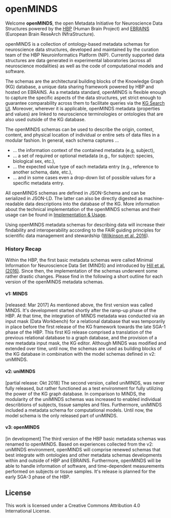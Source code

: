 # openMINDS
Welcome **openMINDS**, the open Metadata Initiative for Neuroscience Data Structures powered by the [HBP](https://www.humanbrainproject.eu/en/) (Human Brain Project) and [EBRAINS](https://ebrains.eu/) (European Brain ReseArch INfraStructure).

openMINDS is a collection of ontology-based metadata schemas for neuroscience data structures, developed and maintained by the curation team of the HBP Neuroinformatics Platform (NIP). Currently supported data structures are data generated in experimental laboratories (across all neuroscience modalities) as well as the code of computational models and software. 

The schemas are the architectural building blocks of the Knowledge Graph (KG) database, a unique data sharing framework powered by HBP and hosted on EBRAINS. As a metadata standard, openMINDS is flexible enough to capture the specific aspects of the data structures, yet strict enough to guarantee comparability across them to facilitate queries via the [KG Search UI](https://kg.ebrains.eu/search). Moreover, wherever it is applicable, openMINDS metadata (properties and values) are linked to neuroscience terminologies or ontologies that are also used outside of the KG database. 

The openMINDS schemas can be used to describe the origin, context, content, and physical location of individual or entire sets of data files in a modular fashion. In general, each schema captures ...
* ... the information context of the contained metadata (e.g, subject), 
* ... a set of required or optional metadata (e.g., for subject: species, biological sex, etc.), 
* ... the expected value type of each metadata entry (e.g., reference to another schema, date, etc.), 
* ... and in some cases even a drop-down list of possible values for a specific metadata entry.

All openMINDS schemas are defined in JSON-Schema and can be serialized in JSON-LD. The latter can also be directly digested as machine-readable data descriptions into the database of the KG. More information about the technical implementation of the openMINDS schemas and their usage can be found in [Implementation & Usage](https://github.com/HumanBrainProject/openMINDS/wiki/Implementation-&-Usage).

Using openMINDS metadata schemas for describing data will increase their findability and interoperability according to the FAIR guiding principles for scientific data management and stewardship ([Wilkinson et al. 2016](https://doi.org/10.1038/sdata.2016.18)).

### History Recap
Within the HBP, the first basic metadata schemas were called Minimal Information for Neuroscience Data Set (MINDS) and introduced by [Hill et al. (2016)](https://doi.org/10.1038/nrn.2016.134). Since then, the implementation of the schemas underwent some rather drastic changes. Please find in the following a short outline for each version of the openMINDS metadata schemas.

#### v1: MINDS
[released: Mar 2017] As mentioned above, the first version was called MINDS. It's development started shortly after the ramp-up phase of the HBP. At that time, the integration of MINDS metadata was conducted via an input mask (Data Workbench) for a relational database that was temporarily in place before the first release of the KG framework towards the late SGA-1 phase of the HBP. This first KG release comprised a translation of the previous relational database to a graph database, and the provision of a new metadata input mask, the KG editor. Although MINDS was modified and extended over time, until now, the schemas are used as building blocks of the KG database in combination with the model schemas defined in v2: uniMINDS. 

#### v2: uniMINDS 
[partial release: Okt 2018] The second version, called uniMINDS, was never fully released, but rather functioned as a test environment for fully utilizing the power of the KG graph database. In comparison to MINDS, the modularity of the uniMINDS schemas was increased to enabled individual describtions of subjects, tissue samples and files. Furthermore, uniMINDS included a metadata schema for computational models. Until now, the model schema is the only released part of uniMINDS.

#### v3: openMINDS
[in development] The third version of the HBP basic metadata schemas was renamed to openMINDS. Based on experiences collected from the v2: uniMINDS environment, openMINDS will comprise renewed schemas that best integrate with ontologies and other metadata schemas developments within and outside of HBP and EBRAINS. Furthermore, openMINDS will be able to handle information of software, and time-dependent measurements performed on subjects or tissue samples. It's release is planned for the early SGA-3 phase of the HBP.

## License
This work is licensed under a Creative Commons Attribution 4.0 International License.
